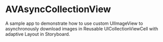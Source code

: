 # AVAsyncCollectionView
A sample app to demonstrate how to use custom UIImageView to asynchronously download images in Reusable UICollectionViewCell with adaptive Layout in Storyboard.
